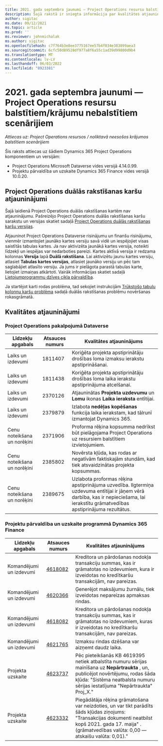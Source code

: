 ```yaml
---
title: 2021. gada septembra jaunumi — Project Operations resursu balstītiem/krājumu nebalstītiem scenārijiem
description: Šajā rakstā ir sniegta informācija par kvalitātes atjauninājumiem, kas ir pieejami Project Operations Lite izvietošanas 2021. gada septembra izlaiduma ietvaros par resursu balstītiem/krājumu nebalstītiem scenārijiem.
author: sigitac
ms.date: 09/12/2021
ms.topic: article
ms.prod: ''
ms.reviewer: johnmichalak
ms.author: sigitac
ms.openlocfilehash: c7f764b3e8ee3775167ee57b4f034e383899aea3
ms.sourcegitcommit: 6cfc50d89528df977a8f6a55c1ad39d99800d9b4
ms.translationtype: MT
ms.contentlocale: lv-LV
ms.lasthandoff: 06/03/2022
ms.locfileid: "8923381"
---
```

# <a name="whats-new-september-2021---project-operations-for-resourcenon-stocked-based-scenarios"></a>2021. gada septembra jaunumi — Project Operations resursu balstītiem/krājumu nebalstītiem scenārijiem

*Attiecas uz: Project Operations resursos / noliktavā neesošos krājumos balstītiem scenārijiem*

Šis raksts attiecas uz šādiem Dynamics 365 Project Operations komponentiem un versijām:

   - Project Operations Microsoft Dataverse vides versijā 4.14.0.99.
   - Projektu pārvaldība un uzskaite Dynamics 365 Finance vides versijā 10.0.20.

## <a name="project-operations-dual-write-maps-updates"></a>Project Operations duālās rakstīšanas karšu atjauninājumi

Šajā laidienā Project Operations duālās rakstīšanas kartēm nav atjauninājumu. Pašreizējo Project Operations duālās rakstīšanas karšu sarakstu un versijas skatiet sadaļā [Project Operations duālās rakstīšanas karšu versijas](../environment/resource-dual-write-maps.md).

Atjauninot Project Operations Dataverse risinājumu un finanšu risinājumu, vienmēr izmantojiet jaunāko kartes versiju savā vidē un iespējojiet visas saistītās tabulas kartes. Ja nav aktivizēta jaunākā kartes versija, noteikti līdzekļi un iespējas var nedarboties pareizi. Kartes aktīvā versija ir redzama kolonnas **Versija** lapā **Duālā rakstīšana**. Lai aktivizētu jaunu kartes versiju, atlasiet **Tabulas kartes versijas**, atlasiet jaunāko versiju un pēc tam saglabājiet atlasīto versiju. Ja jums ir pielāgota parastā tabulas karte, lietojiet izmaiņas atkārtoti. Vairāk informācijas skatiet sadaļā [Lietojumprogrammu dzīves cikla pārvaldība](/dynamics365/fin-ops-core/dev-itpro/data-entities/dual-write/app-lifecycle-management).

Ja startējot karti rodas problēma, tad sekojiet instrukcijām [Trūkstošo tabulu kolonnu karšu problēma](/dynamics365/fin-ops-core/dev-itpro/data-entities/dual-write/dual-write-troubleshooting-finops-upgrades#missing-table-columns-issue-on-maps) sadaļā duālās rakstīšanas problēmu novēršanas rokasgrāmatā.

## <a name="quality-updates"></a>Kvalitātes atjauninājumi

### <a name="project-operations-on-dataverse"></a>Project Operations pakalpojumā Dataverse

| **Līdzekļu apgabals** | **Atsauces numurs** | **Kvalitātes atjauninājums** |
| --- | --- | --- |
| Laiks un izdevumi | 1811407 | Koriģēta projekta apstiprinātāju drošības loma izmaksu ierakstu apstiprināšanai. |
| Laiks un izdevumi | 1811438 | Koriģēta projekta apstiprinātāju drošības loma laika ierakstu apstiprinājuma atcelšanai. |
| Laiks un izdevumi | 2370126 | Atjauninātas **Projekta uzdevumu** un **Lomu** ikonas **Laika ieraksta** entītijai. |
| Laiks un izdevumi | 2379879 | Izlabota **nedēļas kopēšanas** funkcija laika ierakstam, kad tālrunī izmantojat Dynamics 365. |
| Cenu noteikšana un norēķini | 2371906 | Proforma rēķina kopsumma nedrīkst būt pielāgojama Project Operations uz resursiem balstītiem izvietojumiem. |
| Cenu noteikšana un norēķini | 2385802 | Novērsta kļūda, kas rodas ar negatīvām faktiskajām stundām, kad tiek atsvaidzinātas projekta kopsummas. |
| Cenu noteikšana un norēķini | 2389675 | Uzlabota proformas rēķina apstiprinājuma uzvedība. Ilgtermiņa uzdevuma entītijai ir jāņem vērā darbība, kas ir nepieciešama, lai ierakstītu grāmatvedības apstiprinājuma rezultātus. |

### <a name="project-management-and-accounting-in-dynamics-365-finance"></a>Projektu pārvaldība un uzskaite programmā Dynamics 365 Finance

| Līdzekļu apgabals | Atsauces numurs | Kvalitātes atjauninājums |
| --- | --- | --- |
| Komandējumi un izdevumi | [4618082](https://fix.lcs.dynamics.com/Issue/Details?kb=4618082&amp;bugId=583101&amp;dbType=3&amp;qc=9c85ac8ca1e5e9cd07fac9e9aa2cb0914724e28b86ad3339dacf7741f554c605) | Kreditora un pārdošanas nodokļa transakciju summas, kas ir grāmatotas no izdevumiem, kura ir izveidotas no kredītkaršu transakcijām, nav pareizas. |
| Komandējumi un izdevumi | [4620366](https://fix.lcs.dynamics.com/Issue/Details?kb=4620366&amp;bugId=579485&amp;dbType=3&amp;qc=e864789bd95505ea624c537d585bf113c2de60b97c88439d44693dbd85aa8e92) | Ģenerējot maksājumu žurnālu, tiek izveidotas nepareizas apmaksas rindas. |
| Komandējumi un izdevumi | [4618082](https://fix.lcs.dynamics.com/Issue/Details?kb=4618082&amp;bugId=583101&amp;dbType=3&amp;qc=9c85ac8ca1e5e9cd07fac9e9aa2cb0914724e28b86ad3339dacf7741f554c605) | Kreditora un pārdošanas nodokļa transakciju summas, kas ir grāmatotas no izdevumiem, kuras ir izveidotas no kredītkaršu transakcijām, nav pareizas. |
| Komandējumi un izdevumi | [4621765](https://fix.lcs.dynamics.com/Issue/Details?kb=4621765&amp;bugId=587306&amp;dbType=3&amp;qc=6fbfad0123d4e95eaf8d5a5a2f6c354577c991b7905c852ab02d1f94e728a876) | Izmaksu rindas dzēšana var aizņemt daudz laika. |
| Projekta uzskaite | [4623737](https://fix.lcs.dynamics.com/Issue/Details?kb=4623737&amp;bugId=598109&amp;dbType=3&amp;qc=4101fc5865201e21815299f2ff11ae46d5d5370510868df86c25ee09a8ca1a0c) | Pēc pieteikšanās KB 4619395 netiek atbalstīta numuru sērijas mainīšana uz **Nepārtraukta** , un, publicējot novērtējumu, rodas šāda kļūda: "Sistēma neatbalsta numuru sērijas iestatījuma "Nepārtraukta" Proj_X." |
| Projekta uzskaite | [4623332](https://fix.lcs.dynamics.com/Issue/Details?kb=4623332&amp;bugId=586034&amp;dbType=3&amp;qc=2f64bb1977c4a9c9dd2ce9de7e72230b86eca14b6295c5bbfb614ea97ad81caf) | Piegādātāja rēķina grāmatošana var neizdoties, un var tikt parādīts šāds kļūdas ziņojums: "Transakcijas dokumenti neatbilst kopš 2021. gada 17. maija" . (grāmatvedības valūta: 0,00 — atskaišu valūta: 0,01)." |
